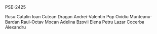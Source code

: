 PSE-2425

Rusu Catalin
Ioan Cutean
Dragan Andrei-Valentin
Pop Ovidiu
Munteanu-Bardan Raul-Octav
Mocan Adelina
Bzovii Elena
Petru Lazar
Cocerba Alexandru
